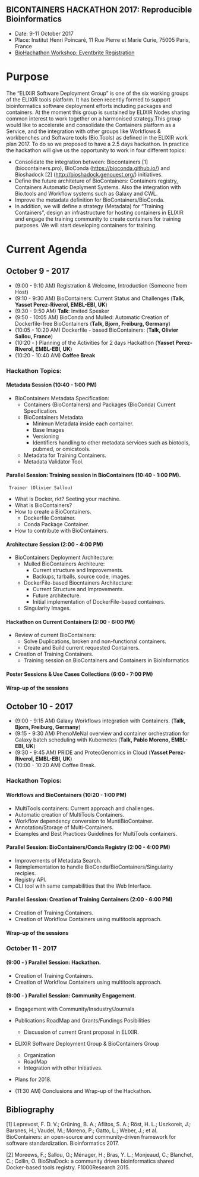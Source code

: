 BICONTAINERS HACKATHON 2017: Reproducible Bioinformatics
---------------------------------------------------------

- Date: 9-11 October 2017
- Place: Institut Henri Poincaré, 11 Rue Pierre et Marie Curie, 75005 Paris, France
- [BioHachathon Workshop: Eventbrite Registration](https://www.eventbrite.co.uk/e/biocontainers-hackathon-reproducible-bioinformatics-tickets-35601135956)

# Purpose

The “ELIXIR Software Deployment Group” is one of the six working groups of the ELIXIR tools platform. It has been recently formed to support bioinformatics software deployment efforts including packages and containers. At the moment this group is sustained by ELIXIR Nodes sharing common interest to work together on a harmonised strategy.This group would like to accelerate and consolidate the Containers platform as a Service, and the integration with other groups like Workflows & workbenches and Software tools (Bio.Tools) as defined in the ELIXIR work plan 2017. To do so we proposed to have a 2.5 days hackathon. In practice the hackathon will give us the opportunity to work in four different topics:

- Consolidate the integration between: Biocontainers [1] (biocontainers.pro), BioConda (https://bioconda.github.io/) and Bioshadock [2] (http://bioshadock.genouest.org/) initiatives.
- Define the future architeture of BioContainers: Containers registry, Containers Automatic Deplyment Systems. Also the integration with Bio.tools and Workflow systems such as Galaxy and CWL.
- Improve the metadata definition for BioContainers/BioConda.
- In addition, we will define a strategy (Metadata) for “Training Containers”, design an infrastructure for hosting containers in ELIXIR and engage the training community to create containers for training purposes. We will start developing containers for training.

# Current Agenda

## October 9  - 2017

- (9:00  - 9:10  AM) Registration & Welcome, Introduction (Someone from Host)
- (9:10  - 9:30  AM) BioContainers: Current Status and Challenges (**Talk, Yasset Perez-Riverol, EMBL-EBI, UK**)
- (9:30  - 9:50  AM) **Talk**: Invited Speaker
- (9:50  - 10:05 AM) BioConda and Mulled: Automatic Creation of Dockerfile-free BioContainers (**Talk, Bjorn, Freiburg, Germany**)
- (10:05 - 10:20 AM) Dockerfile - based BioContainers: (**Talk, Olivier Sallou, France**)
- (10:20 -         ) Planning of the Activities for 2 days Hackathon (**Yasset Perez-Riverol, EMBL-EBI, UK**)
- (10:20 - 10:40 AM) **Coffee Break**

### Hackathon Topics:

#### Metadata Session (10:40 - 1:00 PM)

- BioContainers Metadata Specification: 
   - Containers (BioContainers) and Packages (BioConda) Current Specification.
   - BioContainers Metadata
      - Minimun Metadata inside each container. 
      - Base Images 
      - Versioning
      - Identifiers handling to other metadata services such as biotools, pubmed, or omicstools. 
   - Metadata for Training Containers.
   - Metadata Validator Tool. 
   
#### Parallel Session: Training session in BioContainers (10:40 - 1:00 PM).
     Trainer (Olivier Sallou)     
 
 - What is Docker, rkt? Seeting your machine.   
 - What is BioContainers? 
 - How to create a BioContainers.  
   - Dockerfile Container. 
   - Conda Package Container. 
 - How to contribute with BioContainers. 
 

#### Architecture Session (2:00 - 4:00 PM) 
 
 - BioContainers Deployment Architecture:
   - Mulled BioContainers Architeure:
      - Current structure and Improvements. 
      - Backups, tarballs, source code, images. 
   - DockerFile-based Biocntainers Architecture:
      - Current Structure and Improvements.
      - Future architecture. 
      - Initial implementation of DockerFile-based containers.
   - Singularity Images.
   
#### Hackathon on Current Containers (2:00 - 6:00 PM) 

 - Review of current BioContainers:
   - Solve Duplications, broken and non-functional containers.
   - Create and Build current requested Containers.
 - Creation of Training Containers.
   - Training session on BioContainers and Containers in BioInformatics

#### Poster Sessions & Use Cases Collections (6:00 - 7:00 PM)

#### Wrap-up of the sessions

## October 10 - 2017

- (9:00  - 9:15  AM) Galaxy Workflows integration with Containers. (**Talk, Bjorn, Freiburg, Germany**)
- (9:15  - 9:30  AM) PhenoMeNal overview and container orchestration for Galaxy batch scheduling with Kubernetes (**Talk, Pablo Moreno, EMBL-EBI, UK**)
- (9:30  - 9:45  AM) PRIDE and ProteoGenomics in Cloud (**Yasset Perez-Riverol, EMBL-EBI, UK**)
- (10:00 - 10:20 AM) Coffee Break. 

### Hackathon Topics:

#### Workflows and BioContainers (10:20 - 1:00 PM)

  - MultiTools containers: Current approach and challenges. 
  - Automatic creation of MultiTools Containers.
  - Workflow dependency conversion to MuntiBioContainer.
  - Annotation/Storage of Multi-Containers.
  - Examples and Best Practices Guidelines for MultiTools containers.

#### Parallel Session: BioContainers/Conda Registry (2:00 - 4:00 PM) 

  - Improvements of Metadata Search.
  - Reimplementation to handle BioConda/BioContainers/Singularity recipies.
  - Registry API.
  - CLI tool with same campabilities that the Web Interface.

#### Parallel Session: Creation of Training Containers (2:00 - 6:00 PM) 
  
  - Creation of Training Containers. 
  - Creation of Workflow Containers using multitools approach.   

#### Wrap-up of the sessions

### October 11 - 2017 

#### (9:00 - ) Parallel Session: Hackathon. 
 
  - Creation of Training Containers. 
  - Creation of Workflow Containers using multitools approach.

#### (9:00 - ) Parallel Session: Community Engagement.  

  - Engagement with Community/Insdustry/Journals
  - Publications RoadMap and Grants/Fundings Posibilities
    - Discussion of current Grant proposal in ELIXIR.  
  - ELIXIR Software Deployment Group & BioContainers Group
    - Organization
    - RoadMap
    - Integration with other Initiatives.
  - Plans for 2018.

- (11:30 AM) Conclusions and Wrap-up of the Hackathon.


## Bibliography
[1] Leprevost, F. D. V.; Grüning, B. A.; Aflitos, S. A.; Röst, H. L.; Uszkoreit, J.; Barsnes, H.; Vaudel, M.; Moreno, P.; Gatto, L.; Weber, J.; et al. BioContainers: an open-source and community-driven framework for software standardization. Bioinformatics 2017.

[2] Moreews, F.; Sallou, O.; Ménager, H.; Bras, Y. L.; Monjeaud, C.; Blanchet, C.; Collin, O. BioShaDock: a community driven bioinformatics shared Docker-based tools registry. F1000Research 2015.
